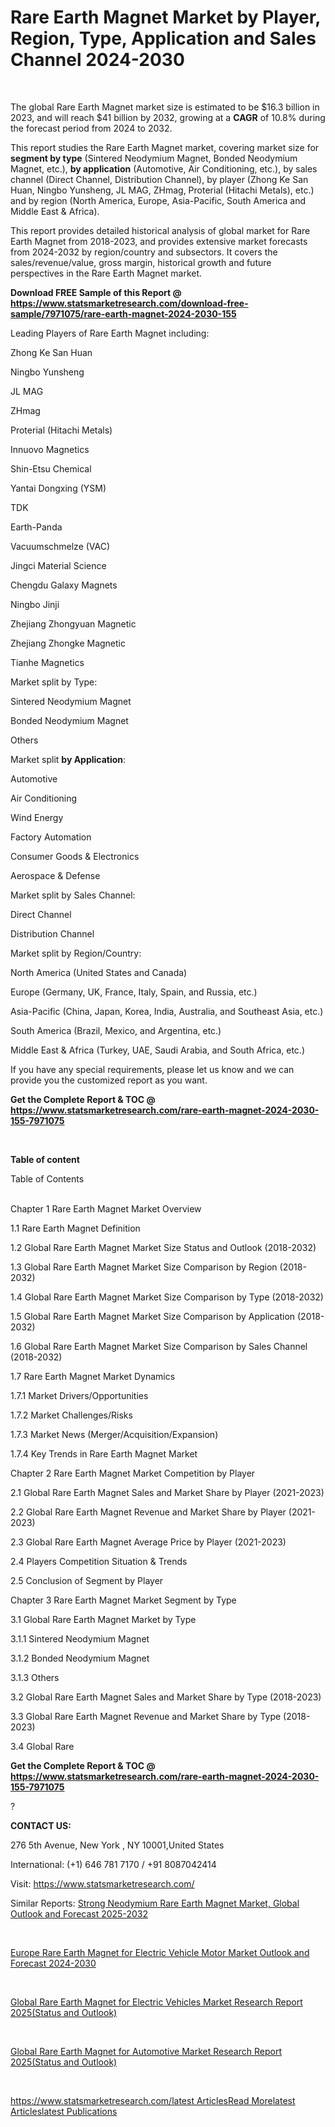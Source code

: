 <h1>Rare Earth Magnet Market by Player, Region, Type, Application and Sales Channel 2024-2030</h1><br/><p>The global Rare Earth Magnet market size is estimated to be $16.3 billion in 2023, and will reach $41 billion by 2032, growing at a <strong>CAGR</strong> of 10.8% during the forecast period from 2024 to 2032.</p>
 
 
 
 <p>This report studies the Rare Earth Magnet market, covering market size for <strong>segment by type</strong> (Sintered Neodymium Magnet, Bonded Neodymium Magnet, etc.), <strong>by application</strong> (Automotive, Air Conditioning, etc.), by sales channel (Direct Channel, Distribution Channel), by player (Zhong Ke San Huan, Ningbo Yunsheng, JL MAG, ZHmag, Proterial (Hitachi Metals), etc.) and by region (North America, Europe, Asia-Pacific, South America and Middle East & Africa).</p>
 
 
 
 <p>This report provides detailed historical analysis of global market for Rare Earth Magnet from 2018-2023, and provides extensive market forecasts from 2024-2032 by region/country and subsectors. It covers the sales/revenue/value, gross margin, historical growth and future perspectives in the Rare Earth Magnet market.</p>
 
 
 
 <p><strong>Download FREE Sample of this Report @ <a href="https://www.statsmarketresearch.com/download-free-sample/7971075/rare-earth-magnet-2024-2030-155">https://www.statsmarketresearch.com/download-free-sample/7971075/rare-earth-magnet-2024-2030-155</a></strong></p>
 
 
 
 <p>Leading Players of Rare Earth Magnet including:</p>
 
 
 
 <p>Zhong Ke San Huan</p>
 
 
 
 <p>Ningbo Yunsheng</p>
 
 
 
 <p>JL MAG</p>
 
 
 
 <p>ZHmag</p>
 
 
 
 <p>Proterial (Hitachi Metals)</p>
 
 
 
 <p>Innuovo Magnetics</p>
 
 
 
 <p>Shin-Etsu Chemical</p>
 
 
 
 <p>Yantai Dongxing (YSM)</p>
 
 
 
 <p>TDK</p>
 
 
 
 <p>Earth-Panda</p>
 
 
 
 <p>Vacuumschmelze (VAC)</p>
 
 
 
 <p>Jingci Material Science</p>
 
 
 
 <p>Chengdu Galaxy Magnets</p>
 
 
 
 <p>Ningbo Jinji</p>
 
 
 
 <p>Zhejiang Zhongyuan Magnetic</p>
 
 
 
 <p>Zhejiang Zhongke Magnetic</p>
 
 
 
 <p>Tianhe Magnetics</p>
 
 
 
 <p>Market split by Type:</p>
 
 
 
 <p>Sintered Neodymium Magnet</p>
 
 
 
 <p>Bonded Neodymium Magnet</p>
 
 
 
 <p>Others</p>
 
 
 
 <p>Market split <strong>by Application</strong>:</p>
 
 
 
 <p>Automotive</p>
 
 
 
 <p>Air Conditioning</p>
 
 
 
 <p>Wind Energy</p>
 
 
 
 <p>Factory Automation</p>
 
 
 
 <p>Consumer Goods & Electronics</p>
 
 
 
 <p>Aerospace & Defense</p>
 
 
 
 <p>Market split by Sales Channel:</p>
 
 
 
 <p>Direct Channel</p>
 
 
 
 <p>Distribution Channel</p>
 
 
 
 <p>Market split by Region/Country:</p>
 
 
 
 <p>North America (United States and Canada)</p>
 
 
 
 <p>Europe (Germany, UK, France, Italy, Spain, and Russia, etc.)</p>
 
 
 
 <p>Asia-Pacific (China, Japan, Korea, India, Australia, and Southeast Asia, etc.)</p>
 
 
 
 <p>South America (Brazil, Mexico, and Argentina, etc.)</p>
 
 
 
 <p>Middle East & Africa (Turkey, UAE, Saudi Arabia, and South Africa, etc.)</p>
 
 
 
 <p>If you have any special requirements, please let us know and we can provide you the customized report as you want.</p>
 
 
 
 <div><b>Get the Complete Report & TOC @ <a href="https://www.statsmarketresearch.com/rare-earth-magnet-2024-2030-155-7971075">https://www.statsmarketresearch.com/rare-earth-magnet-2024-2030-155-7971075</a></b></div>
 
 
 
 <p><br />
 
 <b>Table of content</b></p>
 
 
 
 <p>Table of Contents<br />
 
 <br />
 
 Chapter 1 Rare Earth Magnet Market Overview<br />
 
 1.1 Rare Earth Magnet Definition<br />
 
 1.2 Global Rare Earth Magnet Market Size Status and Outlook (2018-2032)<br />
 
 1.3 Global Rare Earth Magnet Market Size Comparison by Region (2018-2032)<br />
 
 1.4 Global Rare Earth Magnet Market Size Comparison by Type (2018-2032)<br />
 
 1.5 Global Rare Earth Magnet Market Size Comparison by Application (2018-2032)<br />
 
 1.6 Global Rare Earth Magnet Market Size Comparison by Sales Channel (2018-2032)<br />
 
 1.7 Rare Earth Magnet Market Dynamics<br />
 
 1.7.1 Market Drivers/Opportunities<br />
 
 1.7.2 Market Challenges/Risks<br />
 
 1.7.3 Market News (Merger/Acquisition/Expansion)<br />
 
 1.7.4 Key Trends in Rare Earth Magnet Market<br />
 
 Chapter 2 Rare Earth Magnet Market Competition by Player<br />
 
 2.1 Global Rare Earth Magnet Sales and Market Share by Player (2021-2023)<br />
 
 2.2 Global Rare Earth Magnet Revenue and Market Share by Player (2021-2023)<br />
 
 2.3 Global Rare Earth Magnet Average Price by Player (2021-2023)<br />
 
 2.4 Players Competition Situation & Trends<br />
 
 2.5 Conclusion of Segment by Player<br />
 
 Chapter 3 Rare Earth Magnet Market Segment by Type<br />
 
 3.1 Global Rare Earth Magnet Market by Type<br />
 
 3.1.1 Sintered Neodymium Magnet<br />
 
 3.1.2 Bonded Neodymium Magnet<br />
 
 3.1.3 Others<br />
 
 3.2 Global Rare Earth Magnet Sales and Market Share by Type (2018-2023)<br />
 
 3.3 Global Rare Earth Magnet Revenue and Market Share by Type (2018-2023)<br />
 
 3.4 Global Rare</p>
 
 
 
 <div><b>Get the Complete Report & TOC @ <a href="https://www.statsmarketresearch.com/rare-earth-magnet-2024-2030-155-7971075">https://www.statsmarketresearch.com/rare-earth-magnet-2024-2030-155-7971075</a></b></div>
 
 
 
 <p>? </p>
 
 
 
 <p><b>CONTACT US:</b><br />
 
 276 5th Avenue, New York , NY 10001,United States<br />
 
 International: (+1) 646 781 7170 / +91 8087042414<br />
 
 Visit: <a href="https://www.statsmarketresearch.com/">https://www.statsmarketresearch.com/</a><br />
 
 Similar Reports: <a href="https://www.statsmarketresearch.com/rare-earth-magnet-2024-2030-155-7971075">Strong Neodymium Rare Earth Magnet Market, Global Outlook and Forecast 2025-2032</a><br />
 
 <br />
 
 <a href="https://www.statsmarketresearch.com/rare-earth-magnet-2024-2030-155-7971075">Europe Rare Earth Magnet for Electric Vehicle Motor Market Outlook and Forecast 2024-2030</a><br />
 
 <br />
 
 <a href="https://www.statsmarketresearch.com/rare-earth-magnet-2024-2030-155-7971075">Global Rare Earth Magnet for Electric Vehicles Market Research Report 2025(Status and Outlook)</a><br />
 
 <br />
 
 <a href="https://www.statsmarketresearch.com/rare-earth-magnet-2024-2030-155-7971075">Global Rare Earth Magnet for Automotive Market Research Report 2025(Status and Outlook)</a><br />
 
 <br />
 
 <a href="https://gyeongbokgung.com">https://www.statsmarketresearch.com/</a><a href="https://hallyeomaritime.com">latest Articles</a><a href="https://jingwansa.com">Read More</a><a href="https://nguoiviet.jp/">latest Articles</a><a href="https://www.intelmarketresearch.com/">latest Publications</a></p>